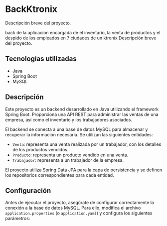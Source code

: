 # BackKtronix

Descripción breve del proyecto.

back de la aplicacion encargada de el inventario, la venta de productos y el despido de los empleados en 7 ciudades de un ktronix Descripción breve del proyecto.

## Tecnologías utilizadas

- Java
- Spring Boot
- MySQL

## Descripción

Este proyecto es un backend desarrollado en Java utilizando el framework Spring Boot. Proporciona una API REST para administrar las ventas de una empresa, así como el inventario y los trabajadores asociados.

El backend se conecta a una base de datos MySQL para almacenar y recuperar la información necesaria. Se utilizan las siguientes entidades:

- `Venta`: representa una venta realizada por un trabajador, con los detalles de los productos vendidos.
- `Producto`: representa un producto vendido en una venta.
- `Trabajador`: representa a un trabajador de la empresa.

El proyecto utiliza Spring Data JPA para la capa de persistencia y se definen los repositorios correspondientes para cada entidad.

## Configuración

Antes de ejecutar el proyecto, asegúrate de configurar correctamente la conexión a la base de datos MySQL. Para ello, modifica el archivo `application.properties` (o `application.yaml`) y configura los siguientes parámetros:


